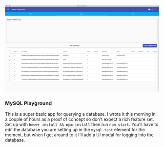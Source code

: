 ![](query_example.png)
### MySQL Playground

This is a super basic app for querying a database. I wrote it this morning in a couple of hours as a proof of concept so don't expect a rich feature set. Set up with `bower install && npm install` then run `npm start`. You'll have to edit the database you are setting up in the `mysql-test` element for the moment, but when I get around to it I'll add a UI modal for logging into the database.  
